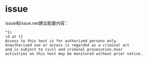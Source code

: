 # issue
issue和issue.net建议配置内容：

    ^[c
    \d at \t
    Access to this host is for authorized persons only.
    Unauthorized use or access is regarded as a criminal act
    and is subject to civil and criminal prosecution.User
    activities on this host may be monitored without prior notice.